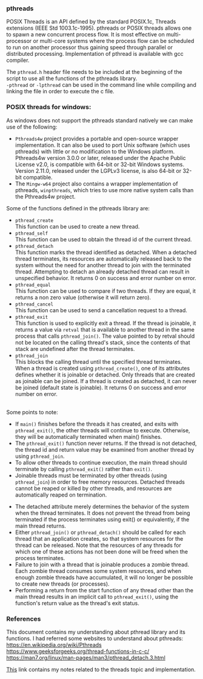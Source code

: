 ### pthreads
POSIX Threads is an API defined by the standard POSIX.1c, Threads extensions (IEEE Std 1003.1c-1995).
pthreads or POSIX threads allows one to spawn a new concurrent process flow. It is most effective on multi-processor or multi-core systems where the process flow can be scheduled to run on another processor thus gaining speed through parallel or distributed processing. Implementation of pthread is available with gcc compiler.

The `pthread.h` header file needs to be included at the beginning of the script to use all the functions of the pthreads library.  
`-pthread` or `-lpthread` can be used in the command line while compiling and linking the file in order to execute the c file.

### POSIX threads for windows:
As windows does not support the pthreads standard natively we can make use of the following:
- `Pthreads4w` project provides a portable and open-source wrapper implementation. It can also be used to port Unix software (which uses pthreads) with little or no modification to the Windows platform. 
Pthreads4w version 3.0.0 or later, released under the Apache Public License v2.0, is compatible with 64-bit or 32-bit Windows systems. Version 2.11.0, released under the LGPLv3 license, is also 64-bit or 32-bit compatible.
- The `Mingw-w64` project also contains a wrapper implementation of pthreads, `winpthreads`, which tries to use more native system calls than the Pthreads4w project.


Some of the functions defined in the pthreads library are:
- `pthread_create`<br>
This function can be used to create a new thread.
- `pthread_self`<br>
This function can be used to obtain the thread id of the current thread.
- `pthread_detach`<br>
This function marks the thread identified as detached. When a detached thread terminates, its resources are automatically released back to the system without the need for another thread to join with the terminated thread. Attempting to detach an already detached thread can result in unspecified behavior. It returns 0 on success and error number on error.
- `pthread_equal`<br>
This function can be used to compare if two threads. If they are equal, it returns a non zero value (otherwise it will return zero).
- `pthread_cancel`<br>
This function can be used to send a cancellation request to a thread.
- `pthread_exit`<br>
This function is used to explicitly exit a thread. If the thread is joinable, it returns a value via `retval` that is available to another thread in the same process that calls
 `pthread_join()`. The value pointed to by retval should not be located on the calling thread's stack, since the contents of that stack are undefined after the thread terminates.
- `pthread_join`<br>
This blocks the calling thread until the specified thread terminates. When a thread is created using `pthread_create()`, one of its attributes defines whether it is joinable or detached. Only threads that are created as joinable can be joined. If a thread is created as detached, it can never be joined (default state is joinable). It returns 0 on success and error number on error.
<br>
Some points to note:

- If `main()` finishes before the threads it has created, and exits with `pthread_exit()`, the other threads will continue to execute. Otherwise, they will be automatically terminated when main() finishes.
- The `pthread_exit()` function never returns. If the thread is not detached, the thread id and return value may be examined from another thread by using `pthread_join`.
- To allow other threads to continue execution, the main thread should terminate by calling `pthread_exit()` rather than `exit()`.
- Joinable threads must be terminated by other threads (using `pthread_join`) in order to free memory resources. Detached threads cannot be reaped or killed by other threads, and resources are automatically reaped on termination. 
<!-- - So unless threads need to synchronize among themselves, it is better to call `pthread_detach(pthread_self());` instead of `pthread_join`. -->
- The detached attribute merely determines the behavior of the system when the thread terminates. It does not prevent the thread from being terminated if the process terminates using exit() or equivalently, if the main thread returns.
- Either `pthread_join()` or `pthread_detach()` should be called for each thread that an application creates, so that system resources for the thread can be released. Note that the resources of any threads for which one of these actions has not been done will be freed when the process terminates.
- Failure to join with a thread that is joinable produces a zombie thread. Each zombie thread consumes some system resources, and when enough zombie threads have accumulated, it will no longer be possible to create new threads (or processes).
- Performing a return from the start function of any thread other than the main thread results in an implicit call to `pthread_exit()`, using the function's return value as the thread's exit status.
 


### References
This document contains my understanding about pthread library and its functions. I had referred some websites to understand about pthreads:<br>
https://en.wikipedia.org/wiki/Pthreads <br>
https://www.geeksforgeeks.org/thread-functions-in-c-c/ <br>
https://man7.org/linux/man-pages/man3/pthread_detach.3.html <br>

<a href="https://docs.google.com/document/d/1sjiPWxjO6kNHuu8abBb3OAKYutqJIRi0ams3mujcOrU/edit?usp=sharing">This</a> link contains my notes related to the threads topic and implementation.
